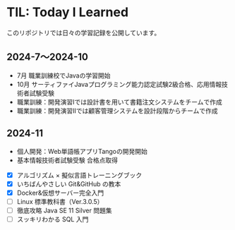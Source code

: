 # TIL: Today I Learned
このリポジトリでは日々の学習記録を公開しています。

## 2024-7〜2024-10
- 7月 職業訓練校でJavaの学習開始
- 10月 サーティファイJavaプログラミング能力認定試験2級合格、応用情報技術者試験受験
- 職業訓練：開発演習Ⅰでは設計書を用いて書籍注文システムをチームで作成
- 職業訓練：開発演習Ⅱでは顧客管理システムを設計段階からチームで作成

## 2024-11
- 個人開発：Web単語帳アプリTangoの開発開始
- 基本情報技術者試験受験 合格点取得
- [x] アルゴリズム × 擬似言語トレーニングブック
- [x] いちばんやさしい Git&GitHub の教本
- [x] Docker&仮想サーバー完全入門
- [ ] Linux 標準教科書（Ver.3.0.5）
- [ ] 徹底攻略 Java SE 11 Silver 問題集
- [ ] スッキリわかる SQL 入門
